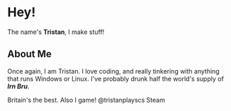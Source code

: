 # Hey!
The name's **Tristan**, I make stuff!

## About Me
Once again, I am Tristan. I love coding, and really tinkering with anything that runs Windows or Linux.
I've probably drunk half the world's supply of ***Irn Bru***.

Britain's the best.
Also I game! @tristanplayscs Steam
